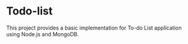 # Todo-list
This project provides a basic implementation for To-do List application using Node.js and MongoDB.


